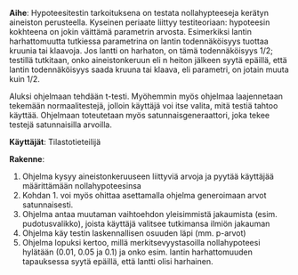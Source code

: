 **Aihe**: Hypoteesitestin tarkoituksena on testata nollahypteeseja kerätyn aineiston perusteella. Kyseinen periaate liittyy testiteoriaan: hypoteesin kokhteena on jokin väittämä parametrin arvosta. Esimerkiksi lantin harhattomuutta tutkiessa parametrina on lantin todennäköisyys tuottaa kruunia tai klaavoja. Jos lantti on harhaton, on tämä todennäköisyys 1/2; testillä tutkitaan, onko aineistonkeruun eli n heiton jälkeen syytä epäillä, että lantin todennäköisyys saada kruuna tai klaava, eli parametri, on jotain muuta kuin 1/2.

Aluksi ohjelmaan tehdään t-testi. Myöhemmin myös ohjelmaa laajennetaan tekemään normaalitestejä, jolloin käyttäjä voi itse valita, mitä testiä tahtoo käyttää. Ohjelmaan toteutetaan myös satunnaisgeneraattori, joka tekee testejä satunnaisilla arvoilla.

**Käyttäjät**: Tilastotieteilijä

**Rakenne**:

1. Ohjelma kysyy aineistonkeruuseen liittyviä arvoja ja pyytää käyttäjää määrittämään nollahypoteesinsa
2. Kohdan 1. voi myös ohittaa asettamalla ohjelma generoimaan arvot satunnaisesti.
3. Ohjelma antaa muutaman vaihtoehdon yleisimmistä jakaumista (esim. pudotusvalikko), joista käyttäjä valitsee tutkimansa ilmiön jakauman
4. Ohjelma käy testin laskennallisen osuuden läpi (mm. p-arvot)
5. Ohjelma lopuksi kertoo, millä merkitsevyystasoilla nollahypoteesi hylätään (0.01, 0.05 ja 0.1) ja onko esim. lantin harhattomuuden tapauksessa syytä epäillä, että lantti olisi harhainen.
